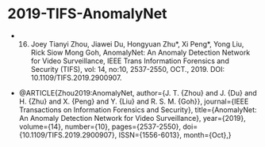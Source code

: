 # 2019-TIFS-AnomalyNet
* 16.	Joey Tianyi Zhou, Jiawei Du, Hongyuan Zhu*, Xi Peng*, Yong Liu, Rick Siow Mong Goh, AnomalyNet: An Anomaly Detection Network for Video Surveillance, IEEE Trans Information Forensics and Security (TIFS), vol: 14, no:10, 2537-2550, OCT., 2019. DOI: 10.1109/TIFS.2019.2900907.

* @ARTICLE{Zhou2019:AnomalyNet, 
author={J. T. {Zhou} and J. {Du} and H. {Zhu} and X. {Peng} and Y. {Liu} and R. S. M. {Goh}}, 
journal={IEEE Transactions on Information Forensics and Security}, 
title={AnomalyNet: An Anomaly Detection Network for Video Surveillance}, 
year={2019}, 
volume={14}, 
number={10}, 
pages={2537-2550}, 
doi={10.1109/TIFS.2019.2900907}, 
ISSN={1556-6013}, 
month={Oct},}
